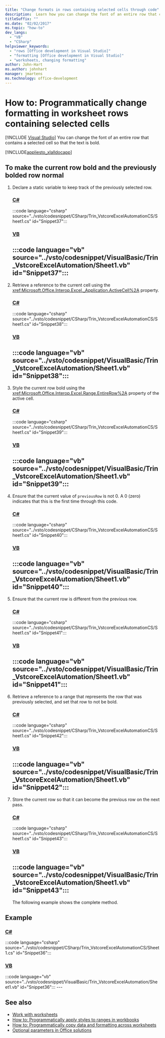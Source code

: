 ```yaml
---
title: "Change formats in rows containing selected cells through code"
description:  Learn how you can change the font of an entire row that contains a selected cell so that the text is bold.
titleSuffix: ""
ms.date: "02/02/2017"
ms.topic: "how-to"
dev_langs:
  - "VB"
  - "CSharp"
helpviewer_keywords:
  - "rows [Office development in Visual Studio]"
  - "formatting [Office development in Visual Studio]"
  - "worksheets, changing formatting"
author: John-Hart
ms.author: johnhart
manager: jmartens
ms.technology: office-development
---
```

# How to: Programmatically change formatting in worksheet rows containing selected cells

 [!INCLUDE [Visual Studio](~/includes/applies-to-version/vs-windows-only.md)]
  You can change the font of an entire row that contains a selected cell so that the text is bold.

 [!INCLUDE[appliesto_xlalldocapp](../vsto/includes/appliesto-xlalldocapp-md.md)]

## To make the current row bold and the previously bolded row normal

1. Declare a static variable to keep track of the previously selected row.

    ### [C#](#tab/csharp)
    :::code language="csharp" source="../vsto/codesnippet/CSharp/Trin_VstcoreExcelAutomationCS/Sheet1.cs" id="Snippet37":::

    ### [VB](#tab/vb)
    :::code language="vb" source="../vsto/codesnippet/VisualBasic/Trin_VstcoreExcelAutomation/Sheet1.vb" id="Snippet37":::
    ---

2. Retrieve a reference to the current cell using the <xref:Microsoft.Office.Interop.Excel._Application.ActiveCell%2A> property.

    ### [C#](#tab/csharp)
    :::code language="csharp" source="../vsto/codesnippet/CSharp/Trin_VstcoreExcelAutomationCS/Sheet1.cs" id="Snippet38":::

    ### [VB](#tab/vb)
    :::code language="vb" source="../vsto/codesnippet/VisualBasic/Trin_VstcoreExcelAutomation/Sheet1.vb" id="Snippet38":::
    ---

3. Style the current row bold using the <xref:Microsoft.Office.Interop.Excel.Range.EntireRow%2A> property of the active cell.

    ### [C#](#tab/csharp)
    :::code language="csharp" source="../vsto/codesnippet/CSharp/Trin_VstcoreExcelAutomationCS/Sheet1.cs" id="Snippet39":::

    ### [VB](#tab/vb)
    :::code language="vb" source="../vsto/codesnippet/VisualBasic/Trin_VstcoreExcelAutomation/Sheet1.vb" id="Snippet39":::
    ---

4. Ensure that the current value of `previousRow` is not 0. A 0 (zero) indicates that this is the first time through this code.

    ### [C#](#tab/csharp)
    :::code language="csharp" source="../vsto/codesnippet/CSharp/Trin_VstcoreExcelAutomationCS/Sheet1.cs" id="Snippet40":::

    ### [VB](#tab/vb)
    :::code language="vb" source="../vsto/codesnippet/VisualBasic/Trin_VstcoreExcelAutomation/Sheet1.vb" id="Snippet40":::
    ---

5. Ensure that the current row is different from the previous row.

    ### [C#](#tab/csharp)
    :::code language="csharp" source="../vsto/codesnippet/CSharp/Trin_VstcoreExcelAutomationCS/Sheet1.cs" id="Snippet41":::

    ### [VB](#tab/vb)
    :::code language="vb" source="../vsto/codesnippet/VisualBasic/Trin_VstcoreExcelAutomation/Sheet1.vb" id="Snippet41":::
    ---

6. Retrieve a reference to a range that represents the row that was previously selected, and set that row to not be bold.

    ### [C#](#tab/csharp)
    :::code language="csharp" source="../vsto/codesnippet/CSharp/Trin_VstcoreExcelAutomationCS/Sheet1.cs" id="Snippet42":::

    ### [VB](#tab/vb)
    :::code language="vb" source="../vsto/codesnippet/VisualBasic/Trin_VstcoreExcelAutomation/Sheet1.vb" id="Snippet42":::
    ---

7. Store the current row so that it can become the previous row on the next pass.

    ### [C#](#tab/csharp)
    :::code language="csharp" source="../vsto/codesnippet/CSharp/Trin_VstcoreExcelAutomationCS/Sheet1.cs" id="Snippet43":::

    ### [VB](#tab/vb)
    :::code language="vb" source="../vsto/codesnippet/VisualBasic/Trin_VstcoreExcelAutomation/Sheet1.vb" id="Snippet43":::
    ---

   The following example shows the complete method.

## Example

 ### [C#](#tab/csharp)
 :::code language="csharp" source="../vsto/codesnippet/CSharp/Trin_VstcoreExcelAutomationCS/Sheet1.cs" id="Snippet36":::

 ### [VB](#tab/vb)
 :::code language="vb" source="../vsto/codesnippet/VisualBasic/Trin_VstcoreExcelAutomation/Sheet1.vb" id="Snippet36"::: ---

## See also
- [Work with worksheets](../vsto/working-with-worksheets.md)
- [How to: Programmatically apply styles to ranges in workbooks](../vsto/how-to-programmatically-apply-styles-to-ranges-in-workbooks.md)
- [How to: Programmatically copy data and formatting across worksheets](../vsto/how-to-programmatically-copy-data-and-formatting-across-worksheets.md)
- [Optional parameters in Office solutions](../vsto/optional-parameters-in-office-solutions.md)
